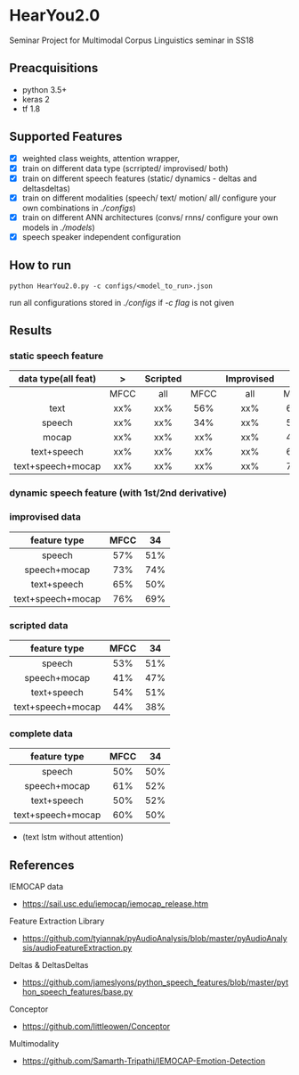 # HearYou2.0

Seminar Project for Multimodal Corpus Linguistics seminar in SS18

## Preacquisitions
- python 3.5+
- keras 2
- tf 1.8

## Supported Features

- [x] weighted class weights, attention wrapper,
- [x] train on different data type (scrripted/ improvised/ both)
- [x] train on different speech features (static/ dynamics - deltas and deltasdeltas)
- [x] train on different modalities (speech/ text/ motion/ all/ configure your own combinations in *./configs*)
- [x] train on different ANN architectures (convs/ rnns/ configure your own models in *./models*)
- [x] speech speaker independent configuration

## How to run

```
python HearYou2.0.py -c configs/<model_to_run>.json
```
run all configurations stored in *./configs* if *-c flag* is not given

## Results
### static speech feature
|data type(all feat)| >|Scripted| |Improvised | |Both |
|:-----------------:|:----:|:----:|:----:|:----:|:----:|:----:|
|                   | MFCC|all| MFCC|all | MFCC|all |
| text              |xx%|xx%|56%|xx%|61%|xx%|
| speech            |xx%|xx%|34%|xx%|51%|xx%|
| mocap             |xx%|xx%|xx%|xx%|45%|xx%|
| text+speech       |xx%|xx%|xx%|xx%|67%|xx%|
| text+speech+mocap |xx%|xx%|xx%|xx%|70%|xx%|

### dynamic speech feature (with 1st/2nd derivative)

### improvised data
|feature type       | MFCC       | 34   |
|:-----------------:|:----------:|:----:|
| speech            |    57%     |  51% |
| speech+mocap      |    73%     |  74% |
| text+speech       |    65%     |  50% |
| text+speech+mocap |    76%     |  69% |

### scripted data
|feature type       | MFCC       | 34   |
|:-----------------:|:----------:|:----:|
| speech            |    53%     |  51% |
| speech+mocap      |    41%     |  47% |
| text+speech       |    54%     |  51% |
| text+speech+mocap |    44%     |  38% |

### complete data
|feature type       | MFCC       | 34   |
|:-----------------:|:----------:|:----:|
| speech            |    50%     |  50% |
| speech+mocap      |    61%     |  52% |
| text+speech       |    50%     |  52% |
| text+speech+mocap |    60%     |  50% |
* (text lstm without attention)

## References

IEMOCAP data
- https://sail.usc.edu/iemocap/iemocap_release.htm

Feature Extraction Library
- https://github.com/tyiannak/pyAudioAnalysis/blob/master/pyAudioAnalysis/audioFeatureExtraction.py

Deltas & DeltasDeltas
- https://github.com/jameslyons/python_speech_features/blob/master/python_speech_features/base.py

Conceptor
- https://github.com/littleowen/Conceptor

Multimodality
- https://github.com/Samarth-Tripathi/IEMOCAP-Emotion-Detection

